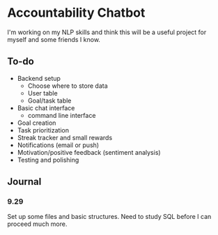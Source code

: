 # Accountability Chatbot
I'm working on my NLP skills and think this will be a useful project for myself and some friends I know.

## To-do
- Backend setup
    - Choose where to store data
    - User table
    - Goal/task table
- Basic chat interface
    - command line interface
- Goal creation
- Task prioritization
- Streak tracker and small rewards
- Notifications (email or push)
- Motivation/positive feedback (sentiment analysis)
- Testing and polishing

## Journal
### 9.29
Set up some files and basic structures. Need to study SQL before I can proceed much more.